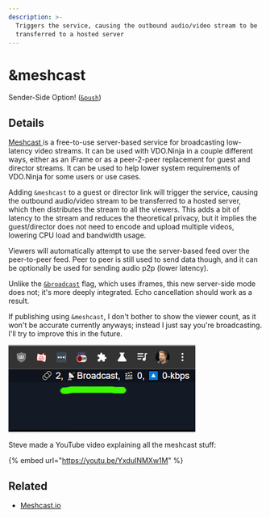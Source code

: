 ```yaml
---
description: >-
  Triggers the service, causing the outbound audio/video stream to be
  transferred to a hosted server
---
```


# \&meshcast

Sender-Side Option! ([`&push`](../source-settings/push.md))

## Details

[Meshcast ](https://meshcast.io/)is a free-to-use server-based service for broadcasting low-latency video streams. It can be used with VDO.Ninja in a couple different ways, either as an iFrame or as a peer-2-peer replacement for guest and director streams. It can be used to help lower system requirements of VDO.Ninja for some users or use cases.

Adding `&meshcast` to a guest or director link will trigger the service, causing the outbound audio/video stream to be transferred to a hosted server, which then distributes the stream to all the viewers. This adds a bit of latency to the stream and reduces the theoretical privacy, but it implies the guest/director does not need to encode and upload multiple videos, lowering CPU load and bandwidth usage.

Viewers will automatically attempt to use the server-based feed over the peer-to-peer feed. Peer to peer is still used to send data though, and it can be optionally be used for sending audio p2p (lower latency).

Unlike the [`&broadcast`](../advanced-settings/view-parameters/broadcast.md) flag, which uses iframes, this new server-side mode does not; it's more deeply integrated. Echo cancellation should work as a result.

If publishing using `&meshcast`, I don't bother to show the viewer count, as it won't be accurate currently anyways; instead I just say you're broadcasting. I'll try to improve this in the future.

![](<../.gitbook/assets/image (93) (1) (1).png>)

Steve made a YouTube video explaining all the meshcast stuff:

{% embed url="https://youtu.be/YxduINMXw1M" %}

## Related

* [Meshcast.io](https://meshcast.io/)
